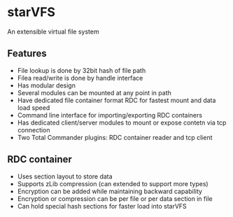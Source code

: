 # starVFS
An extensible virtual file system 

## Features
* File lookup is done by 32bit hash of file path
* Filea read/write is done by handle interface
* Has modular design 
* Several modules can be mounted at any point in path
* Have dedicated file container format RDC for fastest mount and data load speed
* Command line interface for importing/exporting RDC containers
* Has dedicated client/server modules to mount or expose contetn via tcp connection
* Two Total Commander plugins: RDC container reader and tcp client

## RDC container
* Uses section layout to store data
* Supports zLib compression (can extended to support more types)
* Encryption can be added while maintaining backward capability
* Encryption or compression can be per file or per data section in file
* Can hold special hash sections for faster load into starVFS
